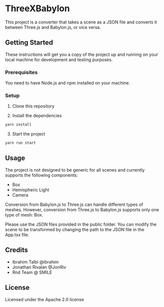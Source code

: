 # ThreeXBabylon

This project is a converter that takes a scene as a JSON file and converts it between Three.js and Babylon.js, or vice versa.

## Getting Started

These instructions will get you a copy of the project up and running on your local machine for development and testing purposes.

### Prerequisites

You need to have Node.js and npm installed on your machine. 

### Setup

1. Clone this repository

2. Install the dependencies

 ```bash 
 yarn install
 ``` 

 3. Start the project
 
 ```bash 
 yarn run start
 ```

## Usage

The project is not designed to be generic for all scenes and currently supports the following components:
- Box
- Hemispheric Light
- Camera

Conversion from Babylon.js to Three.js can handle different types of meshes. However, conversion from Three.js to Babylon.js supports only one type of mesh: Box.

Please use the JSON files provided in the public folder. You can modify the scene to be transformed by changing the path to the JSON file in the App.tsx file.


## Credits 
- Ibrahim Talbi @ibrahim
- Jonathan Rivalan @JonRiv
- Rnd Team @ SMILE

## License
Licensed under the Apache 2.0 license

